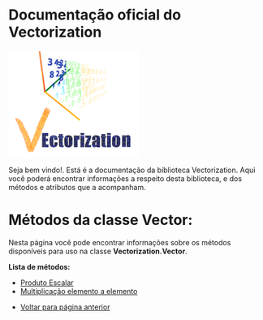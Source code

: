 # Documentação oficial do Vectorization
![Logo do projeto](https://github.com/WilliamJardim/Vectorization/blob/main/imagens/logo256x256.png)

Seja bem vindo!. Está é a documentação da biblioteca Vectorization.
Aqui você poderá encontrar informações a respeito desta biblioteca, e dos métodos e atributos que a acompanham.

# Métodos da classe Vector:
Nesta página você pode encontrar informações sobre os métodos disponíveis para uso na classe **Vectorization.Vector**.

**Lista de métodos:**
 - [Produto Escalar](ProdutoEscalar/page.md)
 - [Multiplicação elemento a elemento](Multiplicacao/page.md)

* [Voltar para página anterior](../page.md)